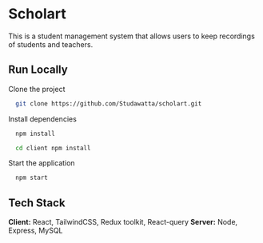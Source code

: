 # Scholart

This is a student management system that allows users to keep recordings of students and teachers.

## Run Locally

Clone the project

```bash
  git clone https://github.com/Studawatta/scholart.git
```

Install dependencies

```bash
  npm install
```

```bash
  cd client npm install
```

Start the application

```bash
  npm start
```

## Tech Stack

**Client:** React, TailwindCSS, Redux toolkit, React-query
**Server:** Node, Express, MySQL
